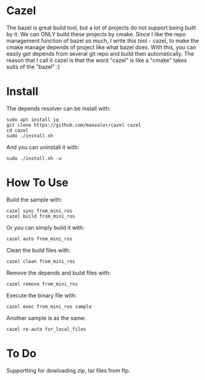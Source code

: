 # Cazel
The bazel is great build tool, but a lot of projects do not support being built by it. We can ONLY build these projects by cmake. Since I like the repo management function of bazel so much, I write this tool - cazel, to make the cmake manage depends of project like what bazel does. With this, you can easily get depends from several git repo and build then automatically. The reason that I call it cazel is that the word "cazel" is like a "cmake" takes suits of the "bazel" :)

# Install
The depends resolver can be install with:

    sudo apt install jq
    git clone https://github.com/maxvalor/cazel cazel
    cd cazel
    sudo ./install.sh

And you can uninstall it with:

    sudo ./install.sh -u

# How To Use
Build the sample with:

    cazel sync from_mini_ros
    cazel build from_mini_ros

Or you can simply build it with:

    cazel auto from_mini_ros

Clean the build files with:

    cazel clean from_mini_ros

Remove the depends and build files with:

    cazel remove from_mini_ros

Execute the binary file with:

    cazel exec from_mini_ros sample
    
Another sample is as the same:

    cazel re-auto for_local_files
    

# To Do
Supportting for dowloading zip, tar files from ftp.
